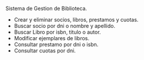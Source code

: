 Sistema de Gestion de Biblioteca.
* Crear y eliminar socios, libros, prestamos y cuotas.
* Buscar socio por dni o nombre y apellido.
* Buscar Libro por isbn, titulo o autor.
* Modificar ejemplares de libros.
* Consultar prestamo por dni o isbn.
* Consultar cuotas por dni.
